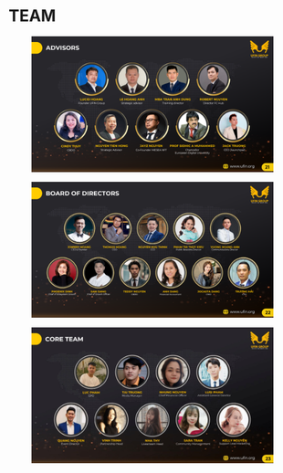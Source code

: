 # TEAM

<figure><img src=".gitbook/assets/image_2024-10-10_10-08-47.png" alt=""><figcaption></figcaption></figure>

<figure><img src=".gitbook/assets/telegram-cloud-document-5-6318961679233192773.jpg" alt=""><figcaption></figcaption></figure>

<figure><img src=".gitbook/assets/image (3).png" alt=""><figcaption></figcaption></figure>
